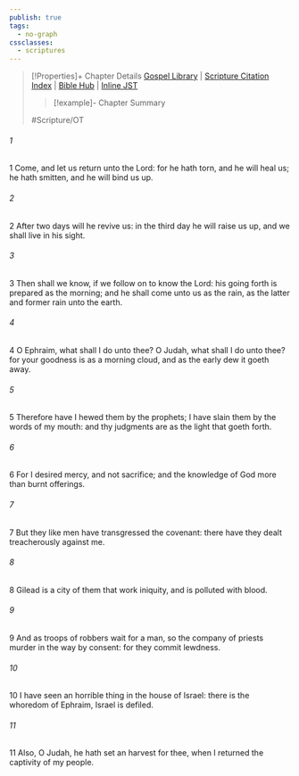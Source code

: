 ```yaml
---
publish: true
tags:
  - no-graph
cssclasses:
  - scriptures
---
```

>[!Properties]+ Chapter Details
>[Gospel Library](https://churchofjesuschrist.org/study/scriptures/ot/hosea/6?lang=eng)    |    [Scripture Citation Index](https://scriptures.byu.edu/#08006::c08006)    |    [Bible Hub](https://biblehub.com/hosea/6.htm)    |    [Inline JST](https://scripturetoolbox.com/html/ic/Hosea/6.html)
>>[!example]- Chapter Summary
>> 
> 
>
>#Scripture/OT
###### 1
1 Come, and let us return unto the Lord: for he hath torn, and he will heal us; he hath smitten, and he will bind us up.
###### 2
2 After two days will he revive us: in the third day he will raise us up, and we shall live in his sight.
###### 3
3 Then shall we know, if we follow on to know the Lord: his going forth is prepared as the morning; and he shall come unto us as the rain, as the latter and former rain unto the earth.
###### 4
4 O Ephraim, what shall I do unto thee? O Judah, what shall I do unto thee? for your goodness is as a morning cloud, and as the early dew it goeth away.
###### 5
5 Therefore have I hewed them by the prophets; I have slain them by the words of my mouth: and thy judgments are as the light that goeth forth.
###### 6
6 For I desired mercy, and not sacrifice; and the knowledge of God more than burnt offerings.
###### 7
7 But they like men have transgressed the covenant: there have they dealt treacherously against me.
###### 8
8 Gilead is a city of them that work iniquity, and is polluted with blood.
###### 9
9 And as troops of robbers wait for a man, so the company of priests murder in the way by consent: for they commit lewdness.
###### 10
10 I have seen an horrible thing in the house of Israel: there is the whoredom of Ephraim, Israel is defiled.
###### 11
11 Also, O Judah, he hath set an harvest for thee, when I returned the captivity of my people.
